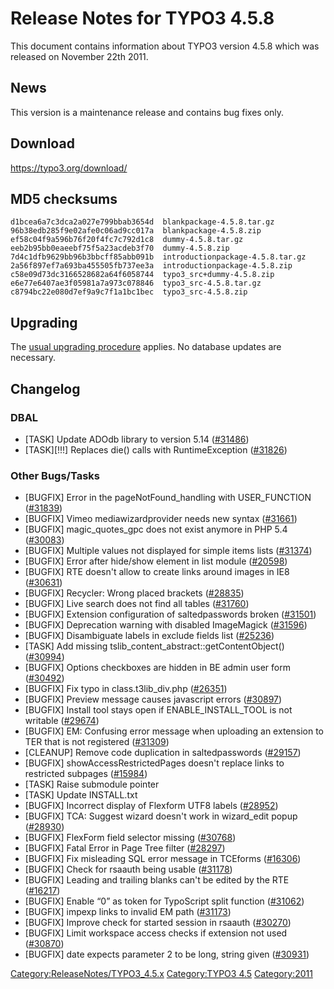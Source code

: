 Release Notes for TYPO3 4.5.8
=============================

This document contains information about TYPO3 version 4.5.8 which was
released on November 22th 2011.

News
----

This version is a maintenance release and contains bug fixes only.

Download
--------

<https://typo3.org/download/>

MD5 checksums
-------------

    d1bcea6a7c3dca2a027e799bbab3654d  blankpackage-4.5.8.tar.gz
    96b38edb285f9e02afe0c06ad9cc017a  blankpackage-4.5.8.zip
    ef58c04f9a596b76f20f4fc7c792d1c8  dummy-4.5.8.tar.gz
    eeb2b95bb0eaeebf75f5a23acdeb3f70  dummy-4.5.8.zip
    7d4c1dfb9629bb96b3bbcff85abb091b  introductionpackage-4.5.8.tar.gz
    2a56f897ef7a693ba455505fb737ee3a  introductionpackage-4.5.8.zip
    c58e09d73dc3166528682a64f6058744  typo3_src+dummy-4.5.8.zip
    e6e77e6407ae3f05981a7a973c078846  typo3_src-4.5.8.tar.gz
    c8794bc22e080d7ef9a9c7f1a1bc1bec  typo3_src-4.5.8.zip

Upgrading
---------

The [usual upgrading
procedure](https://docs.typo3.org/typo3cms/InstallationGuide/) applies.
No database updates are necessary.

Changelog
---------

### DBAL

-   \[TASK\] Update ADOdb library to version 5.14
    ([\#31486](https://forge.typo3.org/issues/31486))
-   \[TASK\]\[!!!\] Replaces die() calls with RuntimeException
    ([\#31826](https://forge.typo3.org/issues/31826))

### Other Bugs/Tasks

-   \[BUGFIX\] Error in the pageNotFound\_handling with USER\_FUNCTION
    ([\#31839](https://forge.typo3.org/issues/31839))
-   \[BUGFIX\] Vimeo mediawizardprovider needs new syntax
    ([\#31661](https://forge.typo3.org/issues/31661))
-   \[BUGFIX\] magic\_quotes\_gpc does not exist anymore in PHP 5.4
    ([\#30083](https://forge.typo3.org/issues/30083))
-   \[BUGFIX\] Multiple values not displayed for simple items lists
    ([\#31374](https://forge.typo3.org/issues/31374))
-   \[BUGFIX\] Error after hide/show element in list module
    ([\#20598](https://forge.typo3.org/issues/20598))
-   \[BUGFIX\] RTE doesn't allow to create links around images in IE8
    ([\#30631](https://forge.typo3.org/issues/30631))
-   \[BUGFIX\] Recycler: Wrong placed brackets
    ([\#28835](https://forge.typo3.org/issues/28835))
-   \[BUGFIX\] Live search does not find all tables
    ([\#31760](https://forge.typo3.org/issues/31760))
-   \[BUGFIX\] Extension configuration of saltedpasswords broken
    ([\#31501](https://forge.typo3.org/issues/31501))
-   \[BUGFIX\] Deprecation warning with disabled ImageMagick
    ([\#31596](https://forge.typo3.org/issues/31596))
-   \[BUGFIX\] Disambiguate labels in exclude fields list
    ([\#25236](https://forge.typo3.org/issues/25236))
-   \[TASK\] Add missing tslib\_content\_abstract::getContentObject()
    ([\#30994](https://forge.typo3.org/issues/30994))
-   \[BUGFIX\] Options checkboxes are hidden in BE admin user form
    ([\#30492](https://forge.typo3.org/issues/30492))
-   \[BUGFIX\] Fix typo in class.t3lib\_div.php
    ([\#26351](https://forge.typo3.org/issues/26351))
-   \[BUGFIX\] Preview message causes javascript errors
    ([\#30897](https://forge.typo3.org/issues/30897))
-   \[BUGFIX\] Install tool stays open if ENABLE\_INSTALL\_TOOL is not
    writable ([\#29674](https://forge.typo3.org/issues/29674))
-   \[BUGFIX\] EM: Confusing error message when uploading an extension
    to TER that is not registered
    ([\#31309](https://forge.typo3.org/issues/31309))
-   \[CLEANUP\] Remove code duplication in saltedpasswords
    ([\#29157](https://forge.typo3.org/issues/29157))
-   \[BUGFIX\] showAccessRestrictedPages doesn't replace links to
    restricted subpages
    ([\#15984](https://forge.typo3.org/issues/15984))
-   \[TASK\] Raise submodule pointer
-   \[TASK\] Update INSTALL.txt
-   \[BUGFIX\] Incorrect display of Flexform UTF8 labels
    ([\#28952](https://forge.typo3.org/issues/28952))
-   \[BUGFIX\] TCA: Suggest wizard doesn't work in wizard\_edit popup
    ([\#28930](https://forge.typo3.org/issues/28930))
-   \[BUGFIX\] FlexForm field selector missing
    ([\#30768](https://forge.typo3.org/issues/30768))
-   \[BUGFIX\] Fatal Error in Page Tree filter
    ([\#28297](https://forge.typo3.org/issues/28297))
-   \[BUGFIX\] Fix misleading SQL error message in TCEforms
    ([\#16306](https://forge.typo3.org/issues/16306))
-   \[BUGFIX\] Check for rsaauth being usable
    ([\#31178](https://forge.typo3.org/issues/31178))
-   \[BUGFIX\] Leading and trailing blanks can't be edited by the RTE
    ([\#16217](https://forge.typo3.org/issues/16217))
-   \[BUGFIX\] Enable “0” as token for TypoScript split function
    ([\#31062](https://forge.typo3.org/issues/31062))
-   \[BUGFIX\] impexp links to invalid EM path
    ([\#31173](https://forge.typo3.org/issues/31173))
-   \[BUGFIX\] Improve check for started session in rsaauth
    ([\#30270](https://forge.typo3.org/issues/30270))
-   \[BUGFIX\] Limit workspace access checks if extension not used
    ([\#30870](https://forge.typo3.org/issues/30870))
-   \[BUGFIX\] date expects parameter 2 to be long, string given
    ([\#30931](https://forge.typo3.org/issues/30931))

<Category:ReleaseNotes/TYPO3_4.5.x> [Category:TYPO3
4.5](Category:TYPO3_4.5 "wikilink") <Category:2011>
